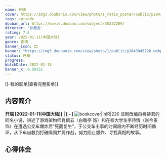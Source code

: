 ```yaml
---
name: 开端
cover: https://img3.doubanio.com/view/photo/s_ratio_poster/public/p2843045720.webp
tags: episode
douban_url: https://movie.douban.com/subject/35332289/
director: '孙墨龙'
rating: 7.8
year: 2022-01-11(中国大陆)
genre: 剧情
banner_icon: 🎞
banner: "https://img3.doubanio.com/view/photo/1/public/p2843045720.webp"
status: 已看
progress: 
WatchDate: 2022-01-15
banner_x: 0.50152
---
```

[[-我的影单|查看完整影单]]
## 内容简介
**开端 [2022-01-11(中国大陆)] | [ - ]** ![bookcover|inlR|220](https://img3.doubanio.com/view/photo/s_ratio_poster/public/p2843045720.webp)
该剧改编自祈祷君的同名小说，讲述了游戏架构师肖鹤云（白敬亭 饰）和在校大学生李诗情（赵今麦 饰）在遭遇公交车爆炸后“死而复生”，于公交车出事的时间段内不断经历时间循环，从下车自救到打破隔阂并肩作战，努力阻止爆炸、寻找真相的故事。
## 心得体会
